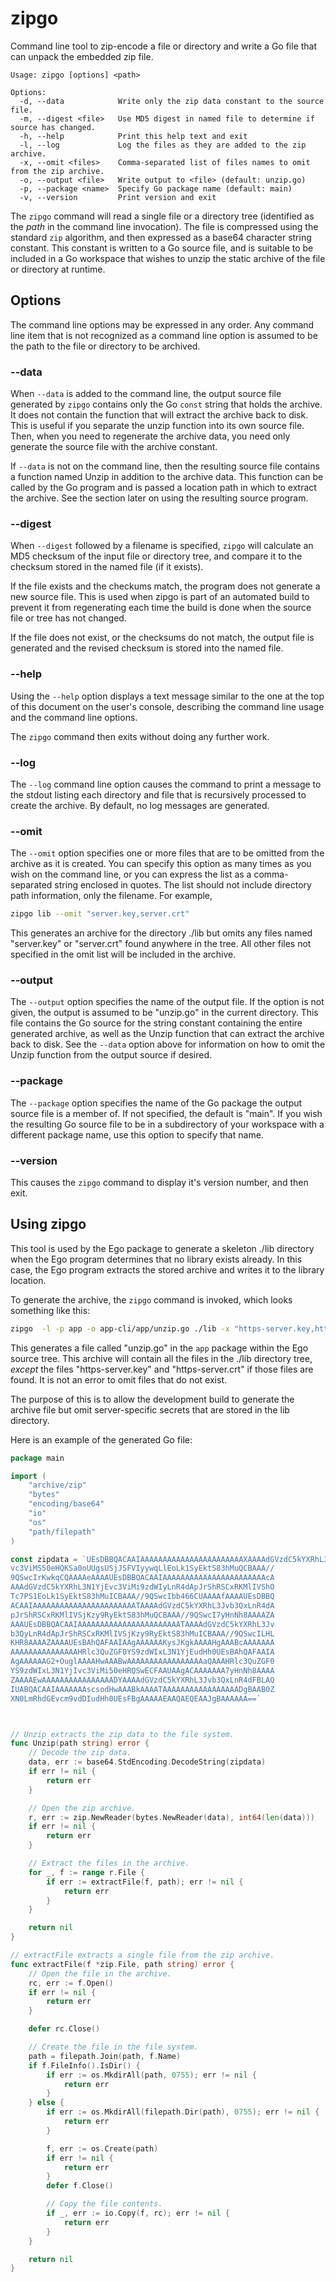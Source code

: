 # zipgo

Command line tool to zip-encode a file or directory and write a Go file that can unpack the embedded zip file.

```text
Usage: zipgo [options] <path>

Options:
  -d, --data            Write only the zip data constant to the source file.
  -m, --digest <file>   Use MD5 digest in named file to determine if source has changed.
  -h, --help            Print this help text and exit
  -l, --log             Log the files as they are added to the zip archive.
  -x, --omit <files>    Comma-separated list of files names to omit from the zip archive.
  -o, --output <file>   Write output to <file> (default: unzip.go)
  -p, --package <name>  Specify Go package name (default: main)
  -v, --version         Print version and exit
```

The `zipgo` command will read a single file or a directory tree (identified as the _path_ in the
command line invocation). The file is compressed using the standard `zip` algorithm, and then
expressed as a base64 character string constant. This constant is written to a Go source file,
and is suitable to be included in a Go workspace that wishes to unzip the static archive of the
file or directory at runtime.

## Options

The command line options may be expressed in any order. Any command line item that is not
recognized as a command line option is assumed to be the path to the file or directory to
be archived.

### --data

When `--data` is added to the command line, the output source file generated by `zipgo` contains
only the Go `const` string that holds the archive. It does not contain the function that will
extract the archive back to disk. This is useful if you separate the unzip function into its
own source file. Then, when you need to regenerate the archive data, you need only generate the
source file with the archive constant.

If `--data` is not on the command line, then the resulting source file contains a function
named Unzip in addition to the archive data. This function can be called by the Go program
and is passed a location path in which to extract the archive. See the section later on
using the resulting source program.

### --digest

When `--digest` followed by a filename is specified, `zipgo` will calculate an MD5 checksum
of the input file or directory tree, and compare it to the checksum stored in the named
file (if it exists).

If the file exists and the checkums match, the program does not generate a new source file.
This is used when zipgo is part of an automated build to prevent it from regenerating
each time the build is done when the source file or tree has not changed.

If the file does not exist, or the checksums do not match, the output file is generated and
the revised checksum is stored into the named file.

### --help

Using the `--help` option displays a text message similar to the one at the top of this
document on the user's console, describing the command line usage and the command line
options.

The `zipgo` command then exits without doing any further work.

### --log

The `--log` command line option causes the command to print a message to the stdout
listing each directory and file that is recursively processed to create the archive.
By default, no log messages are generated.

### --omit

The `--omit` option specifies one or more files that are to be omitted from the archive
as it is created. You can specify this option as many times as you wish on the command
line, or you can express the list as a comma-separated string enclosed in quotes.  The
list should not include directory path information, only the filename.  For example,

```zsh
zipgo lib --omit "server.key,server.crt"
```

This generates an archive for the directory ./lib but omits any files named "server.key"
or "server.crt" found anywhere in the tree. All other files not specified in the omit
list will be included in the archive.

### --output

The `--output` option specifies the name of the output file. If the option is not given,
the output is assumed to be "unzip.go" in the current directory. This file contains the
Go source for the string constant containing the entire generated archive, as well as
the Unzip function that can extract the archive back to disk.  See the `--data` option
above for information on how to omit the Unzip function from the output source if
desired.

### --package

The `--package` option specifies the name of the Go package the output source file
is a member of. If not specified, the default is "main". If you wish the resulting
Go source file to be in a subdirectory of your workspace with a different package
name, use this option to specify that name.

### --version

This causes the `zipgo` command to display it's version number, and then exit.

## Using zipgo

This tool is used by the Ego package to generate a skeleton ./lib directory when
the Ego program determines that no library exists already. In this case, the Ego
program extracts the stored archive and writes it to the library location.

To generate the archive, the `zipgo` command is invoked, which looks something
like this:

```zsh
zipgo  -l -p app -o app-cli/app/unzip.go ./lib -x "https-server.key,https-server.crt"
```

This generates a file called "unzip.go" in the `app` package within the Ego source
tree. This archive will contain all the files in the ./lib directory tree, _except_
the files "https-server.key" and "https-server.crt" if those files are found. It is
not an error to omit files that do not exist.

The purpose of this is to allow the development build to generate the archive file
but omit server-specific secrets that are stored in the lib directory.

Here is an example of the generated Go file:

```go
package main

import (
	"archive/zip"
	"bytes"
	"encoding/base64"
	"io"
	"os"
	"path/filepath"
)

const zipdata = `UEsDBBQACAAIAAAAAAAAAAAAAAAAAAAAAAAXAAAAdGVzdC5kYXRhL3N1YjE
vc3ViMS50eHQKSa0oUUgsUSjJSFVIyywqLlEoLk1SyEktS83hMuQCBAAA//
9QSwcIrKwkqCQAAAAeAAAAUEsDBBQACAAIAAAAAAAAAAAAAAAAAAAAAAAcA
AAAdGVzdC5kYXRhL3N1YjEvc3ViMi9zdWIyLnR4dApJrShRSCxRKMlIVShO
Tc7PS1EoLk1SyEktS83hMuICBAAA//9QSwcIbb466CUAAAAfAAAAUEsDBBQ
ACAAIAAAAAAAAAAAAAAAAAAAAAAATAAAAdGVzdC5kYXRhL3Jvb3QxLnR4dA
pJrShRSCxRKMlIVSjKzy9RyEktS83hMuQCBAAA//9QSwcI7yHnNh8AAAAZA
AAAUEsDBBQACAAIAAAAAAAAAAAAAAAAAAAAAAATAAAAdGVzdC5kYXRhL3Jv
b3QyLnR4dApJrShRSCxRKMlIVSjKzy9RyEktS83hMuICBAAA//9QSwcILHL
KHR8AAAAZAAAAUEsBAhQAFAAIAAgAAAAAAKysJKgkAAAAHgAAABcAAAAAAA
AAAAAAAAAAAAAAAHRlc3QuZGF0YS9zdWIxL3N1YjEudHh0UEsBAhQAFAAIA
AgAAAAAAG2+OuglAAAAHwAAABwAAAAAAAAAAAAAAAAAaQAAAHRlc3QuZGF0
YS9zdWIxL3N1YjIvc3ViMi50eHRQSwECFAAUAAgACAAAAAAA7yHnNh8AAAA
ZAAAAEwAAAAAAAAAAAAAAAADYAAAAdGVzdC5kYXRhL3Jvb3QxLnR4dFBLAQ
IUABQACAAIAAAAAAAscsodHwAAABkAAAATAAAAAAAAAAAAAAAAADgBAAB0Z
XN0LmRhdGEvcm9vdDIudHh0UEsFBgAAAAAEAAQAEQEAAJgBAAAAAA==`



// Unzip extracts the zip data to the file system.
func Unzip(path string) error {
	// Decode the zip data.
	data, err := base64.StdEncoding.DecodeString(zipdata)
	if err != nil {
		return err
	}

	// Open the zip archive.
	r, err := zip.NewReader(bytes.NewReader(data), int64(len(data)))
	if err != nil {
		return err
	}

	// Extract the files in the archive.
	for _, f := range r.File {
		if err := extractFile(f, path); err != nil {
			return err
		}
	}

	return nil
}

// extractFile extracts a single file from the zip archive.
func extractFile(f *zip.File, path string) error {
	// Open the file in the archive.
	rc, err := f.Open()
	if err != nil {
		return err
	}

	defer rc.Close()

	// Create the file in the file system.
	path = filepath.Join(path, f.Name)
	if f.FileInfo().IsDir() {
		if err := os.MkdirAll(path, 0755); err != nil {
			return err
		}
	} else {
		if err := os.MkdirAll(filepath.Dir(path), 0755); err != nil {
			return err
		}

		f, err := os.Create(path)
		if err != nil {
			return err
		}
		defer f.Close()

		// Copy the file contents.
		if _, err := io.Copy(f, rc); err != nil {
			return err
		}
	}

	return nil
}

```